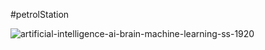 #petrolStation


![artificial-intelligence-ai-brain-machine-learning-ss-1920](https://user-images.githubusercontent.com/64036676/126775610-aa8631d9-cf59-4f4a-902e-5a1eab7d0484.jpg)
 